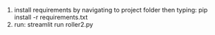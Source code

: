 1) install requirements by navigating to project folder then typing: pip install -r requirements.txt
2) run: streamlit run roller2.py
